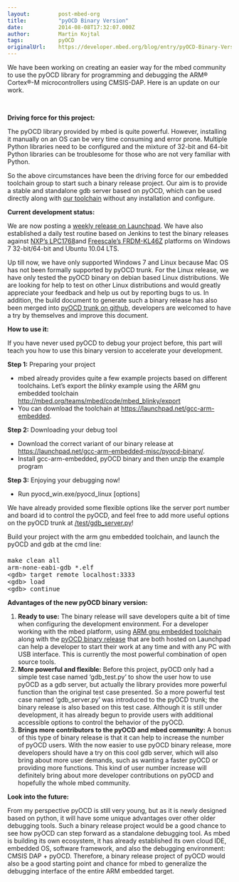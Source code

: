 ```yaml
---
layout:         post-mbed-org
title:          "pyOCD Binary Version"
date:           2014-08-08T17:32:07.000Z
author:         Martin Kojtal
tags:           pyOCD
originalUrl:    https://developer.mbed.org/blog/entry/pyOCD-Binary-Version/
---
```


<p>We have been working on creating an easier way for the mbed community
  to use the pyOCD library for programming and debugging the ARM&#xAE; Cortex&#xAE;-M
  microcontrollers using CMSIS-DAP. Here is an update on our work.</p>
<p>
  <br>
</p>
<p><strong>Driving force for this project:</strong>
</p>
<p>The pyOCD library provided by mbed is quite powerful. However, installing
  it manually on an OS can be very time consuming and error prone. Multiple
  Python libraries need to be configured and the mixture of 32-bit and 64-bit
  Python libraries can be troublesome for those who are not very familiar
  with Python.</p>
<p>So the above circumstances have been the driving force for our embedded
  toolchain group to start such a binary release project. Our aim is to provide
  a stable and standalone gdb server based on pyOCD, which can be used directly
  along with <a href="https://launchpad.net/gcc-arm-embedded/" rel="nofollow">our toolchain</a> without
  any installation and configure.</p>
<p><strong>Current development status:</strong>
</p>
<p>We are now posting a <a href="https://launchpad.net/gcc-arm-embedded-misc/pyocd-binary/"
  rel="nofollow">weekly release on Launchpad</a>. We have also established
  a daily test routine based on Jenkins to test the binary releases against
  <a
  href="http://mbed.org/platforms/mbed-LPC1768/">NXP&#x2019;s LPC1768</a>and <a href="http://mbed.org/platforms/FRDM-KL46Z/">Freescale&#x2019;s FRDM-KL46Z</a> platforms
    on Windows 7 32-bit/64-bit and Ubuntu 10.04 LTS.</p>
<p>Up till now, we have only supported Windows 7 and Linux because Mac OS
  has not been formally supported by pyOCD trunk. For the Linux release,
  we have only tested the pyOCD binary on debian based Linux distributions.
  We are looking for help to test on other Linux distributions and would
  greatly appreciate your feedback and help us out by reporting bugs to us.
  In addition, the build document to generate such a binary release has also
  been merged into <a href="https://github.com/mbedmicro/pyOCD/blob/master/HOW_TO_BUILD.md"
  rel="nofollow">pyOCD trunk on github</a>, developers are welcomed to have
  a try by themselves and improve this document.</p>
<p><strong>How to use it:</strong>
</p>
<p>If you have never used pyOCD to debug your project before, this part will
  teach you how to use this binary version to accelerate your development.</p>
<p><strong>Step 1:</strong> Preparing your project</p>
<ul>
  <li>mbed already provides quite a few example projects based on different
    toolchains. Let&#x2019;s export the <em>blinky</em> example using the ARM
    gnu embedded toolchain <a href="http://mbed.org/teams/mbed/code/mbed_blinky/export">http://mbed.org/teams/mbed/code/mbed_blinky/export</a> 
  </li>
  <li>You can download the toolchain at <a href="https://launchpad.net/gcc-arm-embedded"
    rel="nofollow">https://launchpad.net/gcc-arm-embedded</a>.</li>
</ul>
<p><strong>Step 2:</strong> Downloading your debug tool</p>
<ul>
  <li>Download the correct variant of our binary release at <a href="https://launchpad.net/gcc-arm-embedded-misc/pyocd-binary/"
    rel="nofollow">https://launchpad.net/gcc-arm-embedded-misc/pyocd-binary/</a>.</li>
  <li>Install gcc-arm-embedded, pyOCD binary and then unzip the example program</li>
</ul>
<p><strong>Step 3:</strong> Enjoying your debugging now!</p>
<ul>
  <li>Run pyocd_win.exe/pyocd_linux [options]</li>
</ul>
<p>We have already provided some flexible options like the server port number
  and board id to control the pyOCD, and feel free to add more useful options
  on the pyOCD trunk at <a href="https://github.com/mbedmicro/pyOCD/blob/master/test/gdb_server.py"
  rel="nofollow">/test/gdb_server.py</a>!</p>
<p>Build your project with the arm gnu embedded toolchain, and launch the
  pyOCD and gdb at the cmd line:</p>
<div class="flashbox fcode">
  <h4 class="ftitle"> </h4><pre class="mbed-code" offset="0">make clean all
arm-none-eabi-gdb *.elf
&lt;gdb&gt; target remote localhost:3333
&lt;gdb&gt; load
&lt;gdb&gt; continue
</pre>
</div>
<p><strong>Advantages of the new pyOCD binary version:</strong>
</p>
<ol>
  <li><strong>Ready to use:</strong>
The binary release will save developers
    quite a bit of time when configuring the development environment. For a
    developer working with the mbed platform, using <a href="https://launchpad.net/gcc-arm-embedded"
    rel="nofollow">ARM gnu embedded toolchain</a> along with the <a href="https://launchpad.net/gcc-arm-embedded-misc/pyocd-binary/"
    rel="nofollow">pyOCD binary release</a> that are both hosted on Launchpad
    can help a developer to start their work at any time and with any PC with
    USB interface. This is currently the most powerful combination of open
    source tools.</li>
  <li><strong>More powerful and flexible:</strong>
Before this project, pyOCD
    only had a simple test case named &#x2018;gdb_test.py&#x2019; to show the
    user how to use pyOCD as a gdb server, but actually the library provides
    more powerful function than the original test case presented. So a more
    powerful test case named &#x2018;gdb_server.py&#x2019; was introduced to
    the pyOCD trunk; the binary release is also based on this test case. Although
    it is still under development, it has already begun to provide users with
    additional accessible options to control the behavior of the pyOCD.</li>
  <li><strong>Brings more contributors to the pyOCD and mbed community:</strong>
A
    bonus of this type of binary release is that it can help to increase the
    number of pyOCD users. With the now easier to use pyOCD binary release,
    more developers should have a try on this cool gdb server, which will also
    bring about more user demands, such as wanting a faster pyOCD or providing
    more functions. This kind of user number increase will definitely bring
    about more developer contributions on pyOCD and hopefully the whole mbed
    community.</li>
</ol>
<p><strong>Look into the future:</strong>
</p>
<p>From my perspective pyOCD is still very young, but as it is newly designed
  based on python, it will have some unique advantages over other older debugging
  tools. Such a binary release project would be a good chance to see how
  pyOCD can step forward as a standalone debugging tool. As mbed is building
  its own ecosystem, it has already established its own cloud IDE, embedded
  OS, software framework, and also the debugging environment: CMSIS DAP +
  pyOCD. Therefore, a binary release project of pyOCD would also be a good
  starting point and chance for mbed to generalize the debugging interface
  of the entire ARM embedded target.</p>

